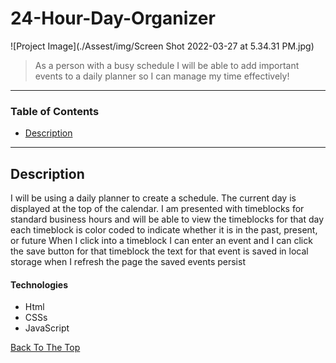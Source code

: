 # 24-Hour-Day-Organizer
![Project Image](./Assest/img/Screen Shot 2022-03-27 at 5.34.31 PM.jpg)

> As a person with a busy schedule I will be able to add important events to a daily planner so I can manage my time effectively!

---

### Table of Contents

- [Description](#description)

---

## Description

I will be using a daily planner to create a schedule. The current day is displayed at the top of the calendar.
I am presented with timeblocks for standard business hours and will be able to view the timeblocks for that day each timeblock is color coded to indicate whether it is in the past, present, or future
When I click into a timeblock I can enter an event and I can click the save button for that timeblock the text for that event is saved in local storage when I refresh the page the saved events persist

#### Technologies

- Html
- CSSs
- JavaScript

[Back To The Top](#read-me-template)